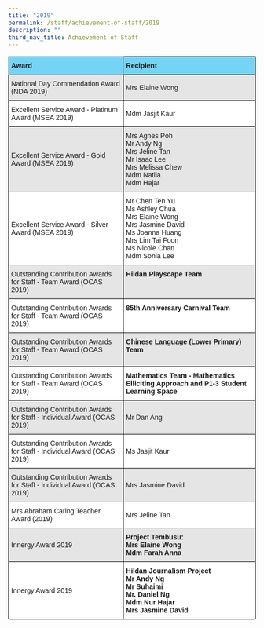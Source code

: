 ```yaml
---
title: "2019"
permalink: /staff/achievement-of-staff/2019
description: ""
third_nav_title: Achievement of Staff
---
```

<style type="text/css">
.tg  {border-collapse:collapse;border-spacing:0;}
.tg td{border-color:black;border-style:solid;border-width:1px;font-family:Arial, sans-serif;font-size:14px;
  overflow:hidden;padding:10px 5px;word-break:normal;}
.tg th{border-color:black;border-style:solid;border-width:1px;font-family:Arial, sans-serif;font-size:14px;
  font-weight:normal;overflow:hidden;padding:10px 5px;word-break:normal;}
.tg .tg-7buh{background-color:#75D3F5;font-weight:bold;text-align:left;vertical-align:middle}
.tg .tg-z6iq{background-color:#75D3F5;border-color:inherit;font-weight:bold;text-align:left;vertical-align:middle}
.tg .tg-faf8{background-color:#E5E5E5;text-align:left;vertical-align:middle}
.tg .tg-zr06{background-color:#FFF;text-align:left;vertical-align:middle}
.tg .tg-mdf1{background-color:#E5E5E5;font-weight:bold;text-align:left;vertical-align:top}
.tg .tg-dgl5{background-color:#FFF;font-weight:bold;text-align:left;vertical-align:top}
</style>
<table class="tg">
<thead>
  <tr>
    <th class="tg-z6iq"><span style="font-weight:bold;background-color:#75D3F5">Award</span></th>
    <th class="tg-7buh"><span style="font-weight:bold;background-color:#75D3F5">Recipient</span></th>
  </tr>
</thead>
<tbody>
  <tr>
    <td class="tg-faf8">National Day Commendation Award (NDA 2019)</td>
    <td class="tg-faf8">Mrs Elaine Wong</td>
  </tr>
  <tr>
    <td class="tg-zr06">Excellent Service Award - Platinum Award (MSEA 2019)</td>
    <td class="tg-zr06">Mdm Jasjit Kaur</td>
  </tr>
  <tr>
    <td class="tg-faf8">Excellent Service Award - Gold Award (MSEA 2019)</td>
    <td class="tg-faf8">Mrs Agnes Poh<br>Mr Andy Ng<br>Mrs Jeline Tan<br>Mr Isaac Lee<br>Mrs Melissa Chew<br>Mdm Natila<br>Mdm Hajar</td>
  </tr>
  <tr>
    <td class="tg-zr06">Excellent Service Award - Silver Award (MSEA 2019)</td>
    <td class="tg-zr06">Mr Chen Ten Yu<br>Ms Ashley Chua<br>Mrs Elaine Wong<br>Mrs Jasmine David<br>Ms Joanna Huang<br>Mrs Lim Tai Foon<br>Ms Nicole Chan<br>Mdm Sonia Lee</td>
  </tr>
  <tr>
    <td class="tg-faf8">Outstanding Contribution Awards for Staff - Team Award (OCAS 2019)</td>
    <td class="tg-mdf1"><strong>Hildan Playscape Team</strong></td>
  </tr>
  <tr>
    <td class="tg-zr06">Outstanding Contribution Awards for Staff - Team Award (OCAS 2019)</td>
    <td class="tg-dgl5"><strong>85th Anniversary Carnival Team</strong><br><br></td>
  </tr>
  <tr>
    <td class="tg-faf8">Outstanding Contribution Awards for Staff - Team Award (OCAS 2019)</td>
    <td class="tg-mdf1"><strong>Chinese Language (Lower Primary) Team</strong></td>
  </tr>
  <tr>
    <td class="tg-zr06">Outstanding Contribution Awards for Staff - Team Award (OCAS 2019)</td>
    <td class="tg-dgl5"><strong>Mathematics Team - Mathematics Elliciting Approach and P1-3 Student Learning Space</strong></td>
  </tr>
  <tr>
    <td class="tg-faf8">Outstanding Contribution Awards for Staff - Individual Award (OCAS 2019)</td>
    <td class="tg-faf8">Mr Dan Ang</td>
  </tr>
  <tr>
    <td class="tg-zr06">Outstanding Contribution Awards for Staff - Individual Award (OCAS 2019)</td>
    <td class="tg-zr06">Ms Jasjit Kaur</td>
  </tr>
  <tr>
    <td class="tg-faf8">Outstanding Contribution Awards for Staff - Individual Award (OCAS 2019)</td>
    <td class="tg-faf8">Mrs Jasmine David</td>
  </tr>
  <tr>
    <td class="tg-zr06">Mrs Abraham Caring Teacher Award (2019)</td>
    <td class="tg-zr06">Mrs Jeline Tan</td>
  </tr>
  <tr>
    <td class="tg-faf8">Innergy Award 2019</td>
    <td class="tg-mdf1"><strong>Project Tembusu:</strong><br>Mrs Elaine Wong<br>Mdm Farah Anna</td>
  </tr>
  <tr>
    <td class="tg-zr06">Innergy Award 2019</td>
    <td class="tg-dgl5"><strong>Hildan Journalism Project</strong><br>Mr Andy Ng<br>Mr Suhaimi<br>Mr. Daniel Ng<br>Mdm Nur Hajar<br>Mrs Jasmine David</td>
  </tr>
</tbody>
</table>